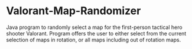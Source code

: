 # Valorant-Map-Randomizer
Java program to randomly select a map for the first-person tactical hero shooter Valorant. Program offers the user to either select from the current selection of maps in rotation, or all maps including out of rotation maps. 
